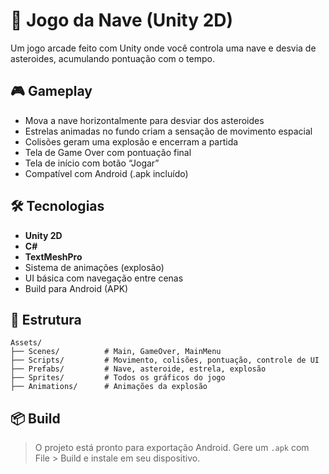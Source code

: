 # 🚀 Jogo da Nave (Unity 2D)

Um jogo arcade feito com Unity onde você controla uma nave e desvia de asteroides, acumulando pontuação com o tempo.

## 🎮 Gameplay

- Mova a nave horizontalmente para desviar dos asteroides
- Estrelas animadas no fundo criam a sensação de movimento espacial
- Colisões geram uma explosão e encerram a partida
- Tela de Game Over com pontuação final
- Tela de início com botão “Jogar”
- Compatível com Android (.apk incluído)

## 🛠 Tecnologias

- **Unity 2D**
- **C#**
- **TextMeshPro**
- Sistema de animações (explosão)
- UI básica com navegação entre cenas
- Build para Android (APK)

## 📂 Estrutura

```
Assets/
├── Scenes/          # Main, GameOver, MainMenu
├── Scripts/         # Movimento, colisões, pontuação, controle de UI
├── Prefabs/         # Nave, asteroide, estrela, explosão
├── Sprites/         # Todos os gráficos do jogo
├── Animations/      # Animações da explosão
```

## 📦 Build

> O projeto está pronto para exportação Android. Gere um `.apk` com File > Build e instale em seu dispositivo.
